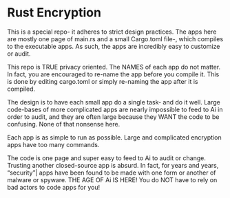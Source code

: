 # Rust Encryption



This is a special repo- it adheres to strict design practices. The apps here are mostly one page of main.rs and a small Cargo.toml file-, which compiles to the executable apps. As such, the apps are incredibly easy to customize or audit. 

This repo is TRUE privacy oriented. The NAMES of each app do not matter. In fact, you are encouraged to re-name the app before you compile it. This is done by editing cargo.toml or simply re-naming the app after it is compiled. 

The design is to have each small app do a single task- and do it well. Large code-bases of more complicated apps are nearly impossible to feed to Ai in order to audit, and they are often large because they WANT the code to be confusing. None of that nonsense here. 

Each app is as simple to run as possible. Large and complicated encryption apps have too many commands.

 The code is one page and super easy to feed to Ai to audit or change. Trusting another closed-source app is absurd. In fact, for years and years, “security”| apps have been found to be made with one form or another of malware or spyware. THE AGE OF Ai IS HERE! You do NOT have to rely on bad actors to code apps for you! 





